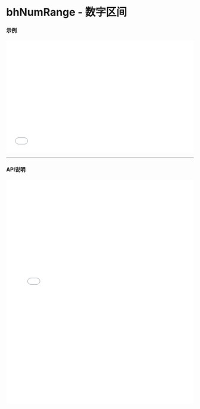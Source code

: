 # bhNumRange - 数字区间

#### 示例

<iframe width="100%" height="300" src="//jsrun.net/d4pKp/embedded/all/light/" allowfullscreen="allowfullscreen" frameborder="0"></iframe>

*****
#### API说明

<iframe width="100%" height="600" src="../black_hole/1.0/module-bhNumRange.html" frameborder="0" id="innerFrame"></iframe>